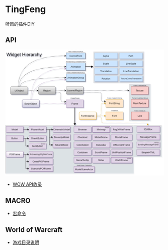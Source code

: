 # TingFeng
听风的插件DIY



## API

![Widget_Hierarchy](./Widget_Hierarchy.png)

- [WOW API收录](./API.md)

## MACRO

- [宏命令](./MACRO.md)

## World of Warcraft

- [游戏目录说明](./DIRREF.md)

